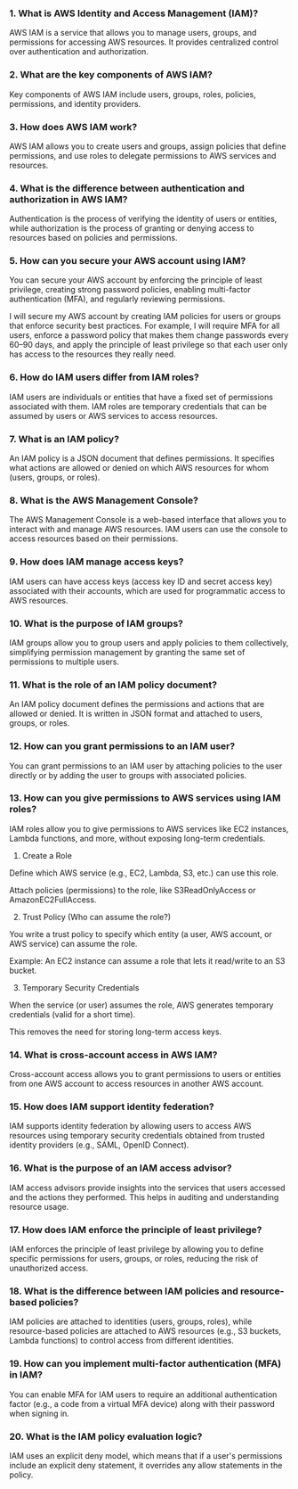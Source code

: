 ### 1. What is AWS Identity and Access Management (IAM)?
AWS IAM is a service that allows you to manage users, groups, and permissions for accessing AWS resources. It provides centralized control over authentication and authorization.

### 2. What are the key components of AWS IAM?
Key components of AWS IAM include users, groups, roles, policies, permissions, and identity providers.

### 3. How does AWS IAM work?
AWS IAM allows you to create users and groups, assign policies that define permissions, and use roles to delegate permissions to AWS services and resources.

### 4. What is the difference between authentication and authorization in AWS IAM?
Authentication is the process of verifying the identity of users or entities, while authorization is the process of granting or denying access to resources based on policies and permissions.

### 5. How can you secure your AWS account using IAM?
You can secure your AWS account by enforcing the principle of least privilege, creating strong password policies, enabling multi-factor authentication (MFA), and regularly reviewing permissions.

I will secure my AWS account by creating IAM policies for users or groups that enforce security best practices. For example, I will require MFA for all users, enforce a password policy that makes them change passwords every 60–90 days, and apply the principle of least privilege so that each user only has access to the resources they really need.

### 6. How do IAM users differ from IAM roles?
IAM users are individuals or entities that have a fixed set of permissions associated with them. IAM roles are temporary credentials that can be assumed by users or AWS services to access resources.

### 7. What is an IAM policy?
An IAM policy is a JSON document that defines permissions. It specifies what actions are allowed or denied on which AWS resources for whom (users, groups, or roles).

### 8. What is the AWS Management Console?
The AWS Management Console is a web-based interface that allows you to interact with and manage AWS resources. IAM users can use the console to access resources based on their permissions.

### 9. How does IAM manage access keys?
IAM users can have access keys (access key ID and secret access key) associated with their accounts, which are used for programmatic access to AWS resources.

### 10. What is the purpose of IAM groups?
IAM groups allow you to group users and apply policies to them collectively, simplifying permission management by granting the same set of permissions to multiple users.

### 11. What is the role of an IAM policy document?
An IAM policy document defines the permissions and actions that are allowed or denied. It is written in JSON format and attached to users, groups, or roles.

### 12. How can you grant permissions to an IAM user?
You can grant permissions to an IAM user by attaching policies to the user directly or by adding the user to groups with associated policies.

### 13. How can you give permissions to AWS services using IAM roles?
IAM roles allow you to give permissions to AWS services like EC2 instances, Lambda functions, and more, without exposing long-term credentials.

1. Create a Role

Define which AWS service (e.g., EC2, Lambda, S3, etc.) can use this role.

Attach policies (permissions) to the role, like S3ReadOnlyAccess or AmazonEC2FullAccess.

2. Trust Policy (Who can assume the role?)

You write a trust policy to specify which entity (a user, AWS account, or AWS service) can assume the role.

Example: An EC2 instance can assume a role that lets it read/write to an S3 bucket.

3. Temporary Security Credentials

When the service (or user) assumes the role, AWS generates temporary credentials (valid for a short time).

This removes the need for storing long-term access keys.

### 14. What is cross-account access in AWS IAM?
Cross-account access allows you to grant permissions to users or entities from one AWS account to access resources in another AWS account.

### 15. How does IAM support identity federation?
IAM supports identity federation by allowing users to access AWS resources using temporary security credentials obtained from trusted identity providers (e.g., SAML, OpenID Connect).

### 16. What is the purpose of an IAM access advisor?
IAM access advisors provide insights into the services that users accessed and the actions they performed. This helps in auditing and understanding resource usage.

### 17. How does IAM enforce the principle of least privilege?
IAM enforces the principle of least privilege by allowing you to define specific permissions for users, groups, or roles, reducing the risk of unauthorized access.

### 18. What is the difference between IAM policies and resource-based policies?
IAM policies are attached to identities (users, groups, roles), while resource-based policies are attached to AWS resources (e.g., S3 buckets, Lambda functions) to control access from different identities.

### 19. How can you implement multi-factor authentication (MFA) in IAM?
You can enable MFA for IAM users to require an additional authentication factor (e.g., a code from a virtual MFA device) along with their password when signing in.

### 20. What is the IAM policy evaluation logic?
IAM uses an explicit deny model, which means that if a user's permissions include an explicit deny statement, it overrides any allow statements in the policy.
